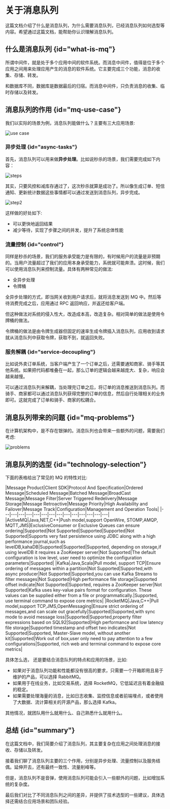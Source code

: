 # 关于消息队列 

这篇文档介绍了什么是消息队列，为什么需要消息队列，已经消息队列如何选型等内容。希望通过这篇文档，能帮助你认识理解消息队列。

## 什么是消息队列 {id="what-is-mq"}

所谓中间件，就是处于多个应用中间的软件系统。而消息中间件，值得是位于多个应用之间用来处理应用产生的消息的软件系统。它主要完成三个功能，消息的收集、存储、转发。

和数据库不同，数据库是数据最后的归宿。而消息中间件，只负责消息的收集、临时存储以及转发。

## 消息队列的作用 {id="mq-use-case"}

我们以实际的场景为例，消息队列能做什么？主要有三大应用场景:

<img src="http://file-linker.oss-cn-hangzhou.aliyuncs.com/gJIufA5hI6y9DGMBIShR.png" alt="use case"/>

### 异步处理 {id="async-tasks"}

首先，消息队列可以用来做**异步处理**。比如说秒杀的场景，我们需要完成如下内容：

<img src="http://file-linker.oss-cn-hangzhou.aliyuncs.com/FLX4oUW5RdZh944YNvg6.png" alt="steps"/>

其实，只要风控和减库存通过了，这次秒杀就算是成功了。所以像生成订单、短信通知、更新统计数据这些事情都可以通过发送到消息队列，异步完成。

<img src="http://file-linker.oss-cn-hangzhou.aliyuncs.com/7mF9sywN5NF8BL1Eew9P.png" alt="step2" />

这样做的好处如下:

* 可以更快地返回结果
* 减少等待，实现了步骤之间的并发，提升了系统总体性能

### 流量控制 {id="control"}

同样是秒杀的场景，我们的服务承受能力是有限的，有时候用户的流量是非预期的。当用户流量超过了我们的应用本身承受能力，系统就可能奔溃。这时候，我们可以使用消息队列来控制流量。具体有两种常见的做法:

* 全异步处理
* 令牌桶

全异步处理的方式，即当网关收到用户请求后，就将消息发送到 MQ 中。然后等待消费完成之后，应用通过 RPC 返回响应，并返还给客户端。

但这种做法对系统的侵入性大，改造成本高，改造复杂。相对简单的做法是使用令牌桶的做法。

令牌桶的做法是由令牌生成器但固定的速率生成令牌插入消息队列，应用收到请求就从消息队列中获取令牌，获取不到，就返回失败。

### 服务解耦 {id="service-decoupling"}

比如说外卖订单系统，当客户端产生了一个订单之后，还需要通知商家、骑手等其他系统。如果把代码都堆叠在一起，那么订单的逻辑会越来越庞大、复杂，响应会越来越慢。

可以通过消息队列来解耦，当处理完订单之后，将订单的消息推送到消息队列。而骑手、商家都可以通过消息队列获得完整的订单的信息，然后自行处理相关的业务即可。这就完成了订单和骑手、商家的松耦合。

## 消息队列带来的问题 {id="mq-problems"}

在计算机架构中，是不存在银弹的。消息队列也会带来一些额外的问题，需要我们考虑:

<img src="http://file-linker.oss-cn-hangzhou.aliyuncs.com/ke3kSwyBbjN4bzYVvHlL.png" alt="problems"/>

## 消息队列的选型 {id="technology-selection"}

下面的表格给出了常见的 MQ 的特性对比:

|Message Product|Client SDK|Protocol And Specification|Ordered Message|Scheduled Message|Batched Message|BroadCast Message|Message Filter|Server Triggered Redelivery|Message Storage|Message Retroactive|Message Priority|High Availability and Failover|Message Track|Configuration|Management and Operation Tools|
|---|---|---|---|---|---|---|---|---|---|---|---|---|---|
|ActiveMQ|Java,NET,C++|Push model,support OpenWire, STOMP,AMQP, MQTT,JMS|ExclusiveConsumer or Exclusive Queues can ensure ordering|Supported|Not Supported|Supported|Supported|Not Supported|Supports very fast persistence using JDBC along with a high performance journal,such as levelDB,kahaDB|Supported|Supported|Supported, depending on storage,if using levelDB it requires a ZooKeeper server|Not Supported|The default configuration is low level, user need to optimize the configuration parameters|Supported|
|Kafka|Java,Scala|Pull model, support TCP|Ensure ordering of messages within a partition|Not Supported|Supported,with async producer|Not Supported|Supported,you can use Kafka Streams to filter messages|Not Supported|High performance file storage|Supported offset indicate|Not Supported|Supported, requires a ZooKeeper server|Not Supported|Kafka uses key-value pairs format for configuration. These values can be supplied either from a file or programmatically.|Supported, use terminal command to expose core metrics|
|RocketMQ|Java,C++|Pull model,support TCP,JMS,OpenMessaging|Ensure strict ordering of messages,and can scale out gracefully|Supported|Supported,with sync mode to avoid message loss|Supported|Supported,property filter expressions based on SQL92|Supported|High performance and low latency file storage|Supported timestamp and offset two indicates|Not Supported|Supported, Master-Slave model, without another kit|Supported|Work out of box,user only need to pay attention to a few configurations|Supported, rich web and terminal command to expose core metrics|

具体怎么选， 还是要结合消息队列的特点和应用的场景，比如:

* 如果对于消息队列功能和性能都没有很高的要求，只需要一个开箱即用且易于维护的产品，可以选择 RabbitMQ。
* 如果用于在线业务，比如交易系统，选择 RocketMQ，它低延迟且有着金融级的稳定。
* 如果需要处理海量的消息，比如日志收集、监控信息或者前端埋点，或者使用了大数据、流计算相关的开源产品，那么选择 Kafka。

其他情况，就团队用什么就用什么、自己熟悉什么就用什么。

## 总结 {id="summary"}

在这篇文档中，我们简要介绍了消息队列，其主要复杂在应用之间处理消息的接收、存储以及转发。


接着我们聊了消息队列主要的三个作用，分别是异步处理、流量控制以及服务结偶。延伸开去，还有最终一致性、流量削峰等。

但是，消息队列不是音弹，使用消息队列可能会引入一些额外的问题，比如增加系统的复杂度。

最后我们对比了不同消息队列之间的差异，并提供了技术选型的一些建议，具体选择还需结合应用场景和团队经验。